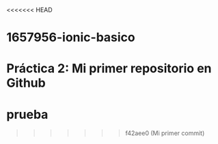 <<<<<<< HEAD
# 1657956-ionic-basico
Práctica 2: Mi primer repositorio en Github
=======
# prueba
>>>>>>> f42aee0 (Mi primer commit)
